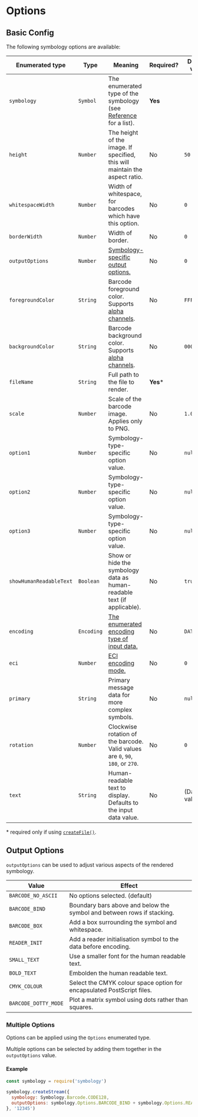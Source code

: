 # Options

## Basic Config

The following symbology options are available:

| Enumerated type         | Type       | Meaning                                                                                          | Required? | Default value |
|-------------------------|------------|--------------------------------------------------------------------------------------------------|-----------|---------------|
| `symbology`             | `Symbol`   | The enumerated type of the symbology (see [Reference](../guide/README.md) for a list).           | **Yes**   |               |
| `height`                | `Number`   | The height of the image. If specified, this will maintain the aspect ratio.                      | No        | `50`          |
| `whitespaceWidth`       | `Number`   | Width of whitespace, for barcodes which have this option.                                        | No        | `0`           |
| `borderWidth`           | `Number`   | Width of border.                                                                                 | No        | `0`           |
| `outputOptions`         | `Number`   | [Symbology-specific output options.](#output-options)                                            | No        | `0`           |
| `foregroundColor`       | `String`   | Barcode foreground color. Supports [alpha channels](https://css-tricks.com/8-digit-hex-codes/).  | No        | `FFFFFFFF`    |
| `backgroundColor`       | `String`   | Barcode background color.  Supports [alpha channels](https://css-tricks.com/8-digit-hex-codes/). | No        | `000000FF`    |
| `fileName`              | `String`   | Full path to the file to render.                                                                 | **Yes***  |               |
| `scale`                 | `Number`   | Scale of the barcode image. Applies only to PNG.                                                 | No        | `1.0`         |
| `option1`               | `Number`   | Symbology-type-specific option value.                                                            | No        | `null`        |
| `option2`               | `Number`   | Symbology-type-specific option value.                                                            | No        | `null`        |
| `option3`               | `Number`   | Symbology-type-specific option value.                                                            | No        | `null`        |
| `showHumanReadableText` | `Boolean`  | Show or hide the symbology data as human-readable text (if applicable).                          | No        | `true`        |
| `encoding`              | `Encoding` | [The enumerated encoding type of input data.](encoding.md#encoding-modes)                        | No        | `DATA_MODE`   |
| `eci`                   | `Number`   | [ECI encoding mode.](encoding.md#extended-channel-interpolation-eci)                             | No        | `0`           |
| `primary`               | `String`   | Primary message data for more complex symbols.                                                   | No        | `null`        |v
| `rotation`              | `Number`   | Clockwise rotation of the barcode. Valid values are `0`, `90`, `180`, or `270`.                  | No        | `0`           |
| `text`                  | `String`   | Human-readable text to display. Defaults to the input data value.                                | No        | (Data value)  |

\* required only if using [`createFile()`](api.md#createfile).

## Output Options

`outputOptions` can be used to adjust various aspects of the rendered symbology.

| Value                | Effect                                                                 |
|----------------------|------------------------------------------------------------------------|
| `BARCODE_NO_ASCII`   | No options selected. (default)                                         |
| `BARCODE_BIND`       | Boundary bars above and below the symbol and between rows if stacking. |
| `BARCODE_BOX`        | Add a box surrounding the symbol and whitespace.                       |
| `READER_INIT`        | Add a reader initialisation symbol to the data before encoding.        |
| `SMALL_TEXT`         | Use a smaller font for the human readable text.                        |
| `BOLD_TEXT`          | Embolden the human readable text.                                      |
| `CMYK_COLOUR`        | Select the CMYK colour space option for encapsulated PostScript files. |
| `BARCODE_DOTTY_MODE` | Plot a matrix symbol using dots rather than squares.                   |

### Multiple Options

Options can be applied using the `Options` enumerated type.

Multiple options can be selected by adding them together in the `outputOptions` value.

#### Example

```js
const symbology = require('symbology')

symbology.createStream({
  symbology: Symbology.Barcode.CODE128,
  outputOptions: symbology.Options.BARCODE_BIND + symbology.Options.READER_INIT
}, '12345')
```
